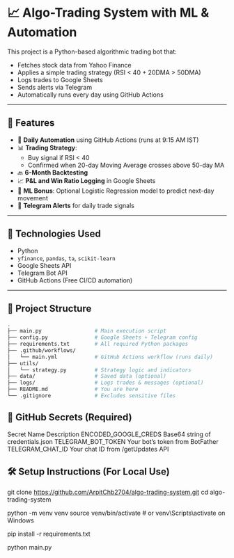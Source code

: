 # 📈 Algo-Trading System with ML & Automation

This project is a Python-based algorithmic trading bot that:
- Fetches stock data from Yahoo Finance
- Applies a simple trading strategy (RSI < 40 + 20DMA > 50DMA)
- Logs trades to Google Sheets
- Sends alerts via Telegram
- Automatically runs every day using GitHub Actions

---

## 🚀 Features

- 🔁 **Daily Automation** using GitHub Actions (runs at 9:15 AM IST)
- 📊 **Trading Strategy**:
  - Buy signal if RSI < 40
  - Confirmed when 20-day Moving Average crosses above 50-day MA
- 🔙 **6-Month Backtesting**
- 📈 **P&L and Win Ratio Logging** in Google Sheets
- 🤖 **ML Bonus**: Optional Logistic Regression model to predict next-day movement
- 📩 **Telegram Alerts** for daily trade signals

---

## 🧰 Technologies Used

- Python
- `yfinance`, `pandas`, `ta`, `scikit-learn`
- Google Sheets API
- Telegram Bot API
- GitHub Actions (Free CI/CD automation)

---

## 📂 Project Structure
```bash
.
├── main.py                 # Main execution script
├── config.py               # Google Sheets + Telegram config
├── requirements.txt        # All required Python packages
├── .github/workflows/
│   └── main.yml            # GitHub Actions workflow (runs daily)
├── utils/
│   └── strategy.py         # Strategy logic and indicators
├── data/                   # Saved data (optional)
├── logs/                   # Logs trades & messages (optional)
├── README.md               # You are here
└── .gitignore              # Excludes sensitive files
```
## 🔐 GitHub Secrets (Required)

Secret Name	Description
ENCODED_GOOGLE_CREDS	Base64 string of credentials.json
TELEGRAM_BOT_TOKEN	Your bot’s token from BotFather
TELEGRAM_CHAT_ID	Your chat ID from /getUpdates API

## 🛠️ Setup Instructions (For Local Use)

git clone https://github.com/ArpitChb2704/algo-trading-system.git
cd algo-trading-system

python -m venv venv
source venv/bin/activate  # or venv\Scripts\activate on Windows

pip install -r requirements.txt

python main.py

